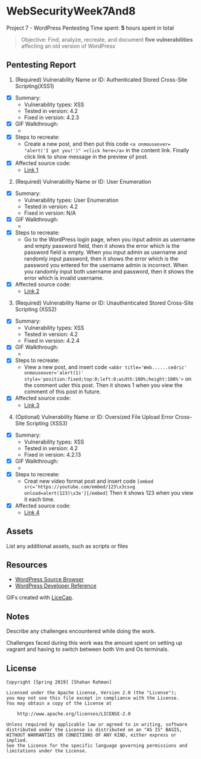 # WebSecurityWeek7And8
Project 7 - WordPress Pentesting
Time spent: **5** hours spent in total

> Objective: Find, analyze, recreate, and document **five vulnerabilities** affecting an old version of WordPress

## Pentesting Report

1. (Required) Vulnerability Name or ID: Authenticated Stored Cross-Site Scripting(XSS1)
  - [x] Summary: 
    - Vulnerability types: XSS
    - Tested in version: 4.2
    - Fixed in version: 4.2.3
  - [x] GIF Walkthrough: 
    - <img src='XSS.gif' title='XSS' width='' alt='' />
  - [x] Steps to recreate: 
    - Create a new post, and then put this code ```<a onmouseover= "alert('I got you!')" >click here</a>``` in the content link. Finally click link to show message in the preview of post.
  - [x] Affected source code:
    - [Link 1](https://core.trac.wordpress.org/browser/branches/4.2/src/wp-includes/class-wp-editor.php?rev=33361)

2. (Required) Vulnerability Name or ID: User Enumeration
  - [x] Summary: 
    - Vulnerability types: User Enumeration
    - Tested in version: 4.2
    - Fixed in version: N/A
  - [x] GIF Walkthrough: 
    - <img src='UserEnumeration.gif' title='User Enumeration' width='' alt='' />
  - [x] Steps to recreate: 
    - Go to the WordPress login page, when you input admin as username and empty password field, then it shows the error which is the password field is empty. When you input admin as username and randomly input password, then it shows the error which is the password you entered for the username admin is incorrect.  When you randomly input both username and password, then it shows the error which is invalid username.
  - [x] Affected source code:
    - [Link 2](https://www.wpwhitesecurity.com/wordpress-security/wordpress-username-disclosure-vulnerability/)

3. (Required) Vulnerability Name or ID: Unauthenticated Stored Cross-Site Scripting (XSS2)
  - [x] Summary: 
    - Vulnerability types: XSS
    - Tested in version: 4.2
    - Fixed in version: 4.2.4
  - [x] GIF Walkthrough: 
    - <img src='XSS2.gif' title='XSS2' width='' alt='' />
  - [x] Steps to recreate: 
    - View a new post, and insert code ```<abbr title='Web......cedric' onmouseover='alert(1)' style='position:fixed;top:0;left:0;width:100%;height:100%'>``` on the comment uder this post. Then it shows 1 when you view the comment of this post in future. 
  - [x] Affected source code:
    - [Link 3](https://cedricvb.be/post/wordpress-stored-xss-vulnerability-4-1-2/)

4. (Optional) Vulnerability Name or ID: Oversized File Upload Error Cross-Site Scripting (XSS3)
  - [x] Summary: 
    - Vulnerability types: XSS
    - Tested in version: 4.2
    - Fixed in version: 4.2.13
  - [x] GIF Walkthrough: 
    - <img src='XSS3.gif' title='XSS3' width='' alt='' />
  - [x] Steps to recreate: 
    - Creat new video format post and insert code ```[embed src='https://youtube.com/embed/123\x3csvg onload=alert(123)\x3e'][/embed]``` 
      Then it shows 123 when you view it each time.
  - [x] Affected source code:
    - [Link 4](https://github.com/WordPress/WordPress/commit/419c8d97ce8df7d5004ee0b566bc5e095f0a6ca8)




## Assets

List any additional assets, such as scripts or files

## Resources

- [WordPress Source Browser](https://core.trac.wordpress.org/browser/)
- [WordPress Developer Reference](https://developer.wordpress.org/reference/)

GIFs created with [LiceCap](http://www.cockos.com/licecap/).

## Notes

Describe any challenges encountered while doing the work.

Challenges faced during this work was the amount spent on setting up vagrant and having to switch between both Vm and Os terminals. 

## License

    Copyright [Spring 2019] [Shahan Rahman]

    Licensed under the Apache License, Version 2.0 (the "License");
    you may not use this file except in compliance with the License.
    You may obtain a copy of the License at

        http://www.apache.org/licenses/LICENSE-2.0

    Unless required by applicable law or agreed to in writing, software
    distributed under the License is distributed on an "AS IS" BASIS,
    WITHOUT WARRANTIES OR CONDITIONS OF ANY KIND, either express or implied.
    See the License for the specific language governing permissions and
    limitations under the License.
